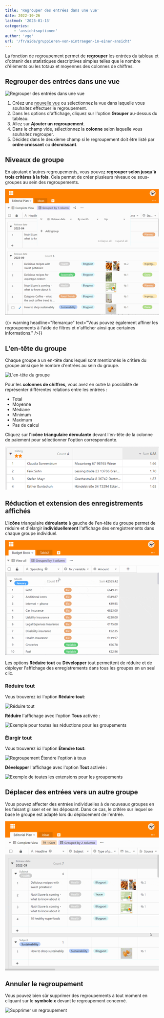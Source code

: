 ```yaml
---
title: 'Regrouper des entrées dans une vue'
date: 2022-10-26
lastmod: '2023-01-13'
categories:
    - 'ansichtsoptionen'
author: 'vge'
url: '/fr/aide/gruppieren-von-eintraegen-in-einer-ansicht'
---
```


La fonction de regroupement permet de **regrouper** les entrées du tableau et d'obtenir des statistiques descriptives simples telles que le nombre d'éléments ou les totaux et moyennes des colonnes de chiffres.

## Regrouper des entrées dans une vue

![Regrouper des entrées dans une vue](https://seatable.io/wp-content/uploads/2022/10/Gruppierung-von-Eintraegen-in-einer-Ansicht-1.gif)

1. Créez une [nouvelle vue](https://seatable.io/fr/docs/grundlagen-von-ansichten/anlegen-einer-neuen-ansicht/) ou sélectionnez la vue dans laquelle vous souhaitez effectuer le regroupement.
2. Dans les options d'affichage, cliquez sur l'option **Grouper** au-dessus du tableau.
3. Allez sur **Ajouter un regroupement**.
4. Dans le champ vide, sélectionnez la **colonne** selon laquelle vous souhaitez regrouper.
5. Décidez dans le deuxième champ si le regroupement doit être listé par **ordre croissant** ou **décroissant**.

## Niveaux de groupe

En ajoutant d'autres regroupements, vous pouvez **regrouper selon jusqu'à trois critères à la fois**. Cela permet de créer plusieurs niveaux ou sous-groupes au sein des regroupements.

![Regroupement d'entrées dans une vue avec deux critères](images/Gruppierung-von-Eintraegen-in-einer-Ansicht-2.gif)

{{< warning  headline="Remarque"  text="Vous pouvez également affiner les regroupements à l'aide de filtres et n'afficher ainsi que certaines informations." />}}

## L'en-tête du groupe

Chaque groupe a un en-tête dans lequel sont mentionnés le critère du groupe ainsi que le nombre d'entrées au sein du groupe.

![L'en-tête du groupe](https://seatable.io/wp-content/uploads/2022/10/gruppierung.png)

Pour les **colonnes de chiffres**, vous avez en outre la possibilité de représenter différentes relations entre les entrées :

- Total
- Moyenne
- Médiane
- Minimum
- Maximum
- Pas de calcul

Cliquez sur l'**icône triangulaire déroulante** devant l'en-tête de la colonne de paiement pour sélectionner l'option correspondante.

![En-tête de groupe Colonne de paiement](images/Gruppenheader.png)

## Réduction et extension des enregistrements affichés

L'**icône** triangulaire **déroulante** à gauche de l'en-tête du groupe permet de réduire et d'élargir **individuellement** l'affichage des enregistrements dans chaque groupe individuel.

![Regrouper les entrées d'une vue _réduire et développer](images/Gruppierung-von-Eintraegen-in-einer-Ansicht-4.gif)

Les options **Réduire tout** ou **Développer** tout permettent de réduire et de déployer l'affichage des enregistrements dans tous les groupes en un seul clic.

### Réduire tout

Vous trouverez ici l'option **Réduire tout**:

![Réduire tout](https://seatable.io/wp-content/uploads/2022/10/gruppieren-von-eintraegrn_6.png)

**Réduire** l'affichage avec l'option **Tous** activée :

![Exemple pour toutes les réductions pour les groupements](https://seatable.io/wp-content/uploads/2022/10/gruppieren-von-eintraegrn_1-1.png)

### Élargir tout

Vous trouverez ici l'option **Étendre tout**:

![Regroupement Étendre l'option à tous](https://seatable.io/wp-content/uploads/2022/10/gruppieren-von-eintraegrn_7-1.png)

**Développer** l'affichage avec l'option **Tout** activée :

![Exemple de toutes les extensions pour les groupements](https://seatable.io/wp-content/uploads/2022/10/gruppieren-von-eintraegrn_3-1.png)

## Déplacer des entrées vers un autre groupe

Vous pouvez affecter des entrées individuelles à de nouveaux groupes en les faisant glisser et en les déposant. Dans ce cas, le critère sur lequel se base le groupe est adapté lors du déplacement de l'entrée.

![Regroupement d'entrées Glisser-déposer](images/Gruppierung-von-Eintraegen-in-einer-Ansicht-3.gif)

## Annuler le regroupement

Vous pouvez bien sûr supprimer des regroupements à tout moment en cliquant sur le **symbole x** devant le regroupement concerné.

![Supprimer un regroupement](https://seatable.io/wp-content/uploads/2022/10/Gruppierung-loeschen.png)
